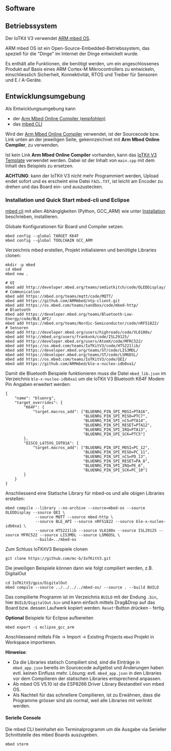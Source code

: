 Software
--------

## Betriebssystem

Der IoTKit V3 verwendet [ARM mbed OS](https://www.mbed.com/en/platform/mbed-os/).

ARM mbed OS ist ein Open-Source-Embedded-Betriebssystem, das speziell für die "Dinge" im Internet der Dinge entwickelt wurde.

Es enthält alle Funktionen, die benötigt werden, um ein angeschlossenes Produkt auf Basis eines ARM Cortex-M Mikrocontrollers zu entwickeln, einschliesslich Sicherheit, Konnektivität, RTOS und Treiber für Sensoren und E / A-Geräte.

## Entwicklungsumgebung

Als Entwicklungsumgebung kann
* der [Arm Mbed Online Compiler (empfohlen)](https://os.mbed.com/compiler/)
* das [mbed CLI](https://github.com/ARMmbed/mbed-cli)

Wird der [Arm Mbed Online Compiler](https://os.mbed.com/compiler/) verwendet, ist der Sourcecode bzw. Link unten an der jeweiligen Seite, gekennzeichnet mit **Arm Mbed Online Compiler**, zu verwenden.

Ist kein Link **Arm Mbed Online Compiler** vorhanden, kann das [IoTKit V3 Template](https://os.mbed.com/teams/IoTKitV3/code/template/) verwendet werden. Dabei ist der Inhalt von `main.cpp` mit dem Inhalt des Beispiels zu ersetzen.

**ACHTUNG**: kann der IoTKit V3 nicht mehr Programmiert werden, Upload endet sofort und es erscheint eine Datei `FAIL.TXT`, ist leicht am Encoder zu drehen und das Board ein- und auszustecken.

### Installation und Quick Start mbed-cli und Eclipse

[mbed cli](https://github.com/ARMmbed/mbed-cli) mit allen Abhängigkeiten (Python, GCC_ARM) wie unter [Installation](https://github.com/ARMmbed/mbed-cli#installation) beschrieben, installieren.

Globale Konfigurationen für Board und Compiler setzen.

	mbed config --global TARGET K64F
	mbed config --global TOOLCHAIN GCC_ARM

Verzeichnis mbed erstellen, Projekt initialisieren und benötigte Libraries clonen:

	mkdir -p mbed
	cd mbed
	mbed new .
	
	# UI 
	mbed add http://developer.mbed.org/teams/smdiotkitch/code/OLEDDisplay/
	# Communication
	mbed add https://mbed.org/teams/mqtt/code/MQTT/
	mbed add https://github.com/ARMmbed/ntp-client.git
	mbed add https://os.mbed.com/teams/sandbox/code/mbed-http/
	# Bluetooth
	mbed add https://developer.mbed.org/teams/Bluetooth-Low-Energy/code/BLE_API/
	mbed add https://mbed.org/teams/Nordic-Semiconductor/code/nRF51822/
	# Sensoren
	mbed add http://developer.mbed.org/users/highroads/code/VL6180x/
	mbed add http://mbed.org/users/frankvnk/code/ISL29125/
	mbed add http://developer.mbed.org/users/AtomX/code/MFRC522/ 
	mbed add https://os.mbed.com/teams/IoTKitV3/code/HTS221lib/
	mbed add https://developer.mbed.org/teams/ST/code/LIS3MDL/
	mbed add https://developer.mbed.org/teams/ST/code/LSM6DSL/
	mbed add https://os.mbed.com/teams/IoTKitV3/code/QEI/
	mbed add https://github.com/ARMmbed/ble-x-nucleo-idb0xa1/
	
Damit die Bluetooth Beispiele funktionieren muss die Datei `mbed_lib.json` im Verzeichnis `ble-x-nucleo-idb0xa1` um die IoTKit V3 Bluetooth K64F Modem Pin Angaben erweitert werden:

	{
	    "name": "bluenrg",
	    "target_overrides": {
	        "K64F": {
	            "target.macros_add": ["BLUENRG_PIN_SPI_MOSI=PTA16",
	                                  "BLUENRG_PIN_SPI_MISO=PTC7",
	                                  "BLUENRG_PIN_SPI_nCS=PTA14",
	                                  "BLUENRG_PIN_SPI_RESET=PTA12",
	                                  "BLUENRG_PIN_SPI_IRQ=PTA13",
	                                  "BLUENRG_PIN_SPI_SCK=PTC5"]            
	        },
	        "DISCO_L475VG_IOT01A": {
	            "target.macros_add": ["BLUENRG_PIN_SPI_MOSI=PC_12",
	                                  "BLUENRG_PIN_SPI_MISO=PC_11",
	                                  "BLUENRG_PIN_SPI_nCS=PD_13",
	                                  "BLUENRG_PIN_SPI_RESET=PA_8",
	                                  "BLUENRG_PIN_SPI_IRQ=PE_6",
	                                  "BLUENRG_PIN_SPI_SCK=PC_10"]
	        }
	    }
	}
	
Anschliessend eine Statische Library für mbed-os und alle obigen Libraries erstellen:

	mbed compile --library --no-archive --source=mbed-os --source OLEDDisplay --source QEI \
	             --source MQTT --source mbed-http \
	             --source BLE_API --source nRF51822 --source ble-x-nucleo-idb0xa1 \
	             --source HTS221lib --source VL6180x --source ISL29125 --source MFRC522 --source LIS3MDL --source LSM6DSL \
	             --build=../mbed-os
	
Zum Schluss IoTKitV3 Beispiele clonen

	git clone https://github.com/mc-b/IoTKitV3.git
	
Die jeweiligen Beispiele können dann wie folgt compiliert werden, z.B. DigitalOut

	cd IoTKitV3/gpio/DigitalOut
	mbed compile --source ../../../../mbed-os/ --source . --build BUILD

Das compilierte Programm ist im Verzeichnis `BUILD` mit der Endung `.bin`, hier `BUILD/DigitalOut.bin` und kann einfach mittels Drag&Drop auf das Board bzw. dessen Laufwerk kopiert werden. `Reset`-Button drücken - fertig.

**Optional** Beispiele für Eclipse aufbereiten

	mbed export -i eclipse_gcc_arm
	
Anschliessend mittels File -> Import -> Existing Projects `mbed` Projekt in Workspace importieren.	

**Hinweise**:
* Da die Libraries statisch Compiliert sind, sind die Einträge in `mbed_app.json` bereits im Sourcecode aufgelöst und Änderungen haben evtl. keinen Einfluss mehr. Lösung: evtl. `mbed_app.json` in den Libraries vor dem Compilieren der statischen Libraries entsprechend anpassen.
* Ab mbed OS V5.10 ist die ESP8266 Driver Library Bestandteil von mbed OS.
* Als Nachteil für das schnellere Compilieren, ist zu Erwähnen, dass die Programme grösser sind als normal, weil alle Libraries mit verlinkt werden.

#### Serielle Console

Die mbed CLI beinhaltet ein Terminalprogramm um die Ausgabe via Serieller Schnittstelle des mbed Boards auszugeben.

	mbed sterm


